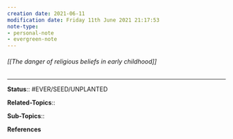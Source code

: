 ```yaml
---
creation date: 2021-06-11
modification date: Friday 11th June 2021 21:17:53
note-type:
- personal-note
- evergreen-note
---
```


###### [[The danger of religious beliefs in early childhood]]



---
**Status**:: #EVER/SEED/UNPLANTED 

**Related-Topics**:: 
	
**Sub-Topics**::
	
**References**